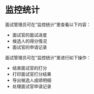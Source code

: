 # 监控统计

面试管理员可在“监控统计”里查看以下内容：
      
   * 面试官的面试进度
   * 候选人的得分情况
   * 面试官的申请记录

面试管理员可在“监控统计”里进行如下操作：

   * 结束面试官的打分
   * 打印面试官打分结果
   * 导出候选人成绩明细
   * 处理面试官申请记录

